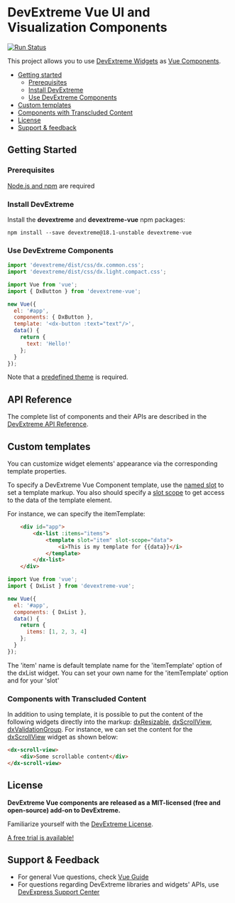 # DevExtreme Vue UI and Visualization Components #

[![Run Status](https://api.shippable.com/projects/5ab4c6354a24a207009ec636/badge?branch=master)](https://app.shippable.com/github/DevExpress/devextreme-vue)

This project allows you to use [DevExtreme Widgets](http://js.devexpress.com/Demos/WidgetsGallery/) as [Vue Components](https://vuejs.org).


* [Getting started](#getting-started)
  * [Prerequisites](#prerequisites)
  * [Install DevExtreme](#installation)
  * [Use DevExtreme Components](#use-components)
* [Custom templates](#custom-templates)
* [Components with Transcluded Content](#components-with-transcluded-content")
* [License](#license)
* [Support & feedback](#support-feedback)
## <a name="getting-started"></a>Getting Started ##
### <a name="prerequisites"></a>Prerequisites ###
[Node.js and npm](https://docs.npmjs.com/getting-started/installing-node) are required

### <a name="installation"></a>Install DevExtreme ####

Install the **devextreme** and **devextreme-vue** npm packages:

```console
npm install --save devextreme@18.1-unstable devextreme-vue
```

### <a name="use-components"></a>Use DevExtreme Components  ####

```js
import 'devextreme/dist/css/dx.common.css';
import 'devextreme/dist/css/dx.light.compact.css';

import Vue from 'vue';
import { DxButton } from 'devextreme-vue';

new Vue({
  el: '#app',
  components: { DxButton },
  template: '<dx-button :text="text"/>',
  data() {
    return {
      text: 'Hello!'
    };
  }
});

```

Note that a [predefined theme](https://js.devexpress.com/Documentation/Guide/Themes/Predefined_Themes/) is required.


## <a name="api-reference"></a>API Reference ##

The complete list of components and their APIs are described in the [DevExtreme API Reference](http://js.devexpress.com/Documentation/ApiReference/).

## <a name="custom-templates"></a>Custom templates
You can customize widget elements' appearance via the corresponding template properties. 

To specify a DevExtreme Vue Component template, use the [named slot](https://vuejs.org/v2/guide/components-slots.html#Named-Slots) to set a template markup. You also should specify a [slot scope](https://vuejs.org/v2/guide/components-slots.html#Scoped-Slots) to get access to the data of the template element.

For instance, we can specify the itemTemplate:

```html
	<div id="app">
		<dx-list :items="items">
			<template slot="item" slot-scope="data">
				<i>This is my template for {{data}}</i>
			</template>
		</dx-list>
	</div>
```
```js
import Vue from 'vue';
import { DxList } from 'devextreme-vue';

new Vue({
  el: '#app',
  components: { DxList },
  data() {
    return {
      items: [1, 2, 3, 4]
    };
  }
});

```
The 'item' name is default template name for the 'itemTemplate' option of the dxList widget. You can set your own name for the 'itemTemplate' option and for your 'slot'

### <a name="components-with-transcluded-content"></a>Components with Transcluded Content ###

In addition to using template, it is possible to put the content of the following widgets directly into the markup:
[dxResizable](https://js.devexpress.com/Documentation/ApiReference/UI_Widgets/dxResizable/),
[dxScrollView](https://js.devexpress.com/Documentation/ApiReference/UI_Widgets/dxScrollView/),
[dxValidationGroup](https://js.devexpress.com/Documentation/ApiReference/UI_Widgets/dxValidationGroup/).
For instance, we can set the content for
the [dxScrollView](https://js.devexpress.com/Documentation/ApiReference/UI_Widgets/dxScrollView/) widget as shown below:

```html
<dx-scroll-view>
    <div>Some scrollable content</div>
</dx-scroll-view>
```


## <a name="license"></a>License ##

**DevExtreme Vue components are released as a MIT-licensed (free and open-source) add-on to DevExtreme.**

Familiarize yourself with the [DevExtreme License](https://js.devexpress.com/Licensing/).

[A free trial is available!](http://js.devexpress.com/Buy/)

## <a name="support-feedback"></a>Support & Feedback ##
* For general Vue questions, check [Vue Guide](https://vuejs.org/v2/guide/)
* For questions regarding DevExtreme libraries and widgets' APIs, use [DevExpress Support Center](https://www.devexpress.com/Support/Center)